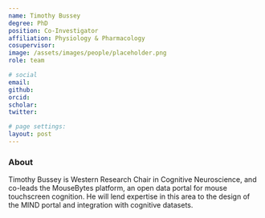 ```yaml
---
name: Timothy Bussey
degree: PhD
position: Co-Investigator
affiliation: Physiology & Pharmacology
cosupervisor:
image: /assets/images/people/placeholder.png
role: team

# social
email: 
github: 
orcid: 
scholar: 
twitter: 

# page settings:
layout: post
---
```


### About

Timothy Bussey is Western Research Chair in Cognitive Neuroscience, and co-leads the MouseBytes platform, an open data portal for mouse touchscreen cognition. He will lend expertise in this area to the design of the MIND portal and integration with cognitive datasets.